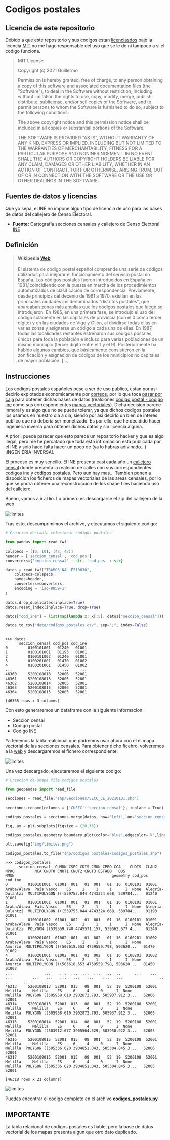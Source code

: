 # **Codigos postales**

## **Licencia de este repositorio**

Debido a que este repositorio y sus codigos estan [licenciasdos](https://github.com/guicalare/spain.csv/blob/main/LICENSE) bajo la licencia [MIT](https://opensource.org/licenses/MIT) no me hago responsable del uso que se le de ni tampoco a si el codigo funciona.

> MIT License
>
>Copyright (c) 2021 Guillermo
>
>Permission is hereby granted, free of charge, to any person obtaining a copy
of this software and associated documentation files (the "Software"), to deal
in the Software without restriction, including without limitation the rights
to use, copy, modify, merge, publish, distribute, sublicense, and/or sell
copies of the Software, and to permit persons to whom the Software is
furnished to do so, subject to the following conditions:
>
>The above copyright notice and this permission notice shall be included in all
copies or substantial portions of the Software.
>
>THE SOFTWARE IS PROVIDED "AS IS", WITHOUT WARRANTY OF ANY KIND, EXPRESS OR
IMPLIED, INCLUDING BUT NOT LIMITED TO THE WARRANTIES OF MERCHANTABILITY,
FITNESS FOR A PARTICULAR PURPOSE AND NONINFRINGEMENT. IN NO EVENT SHALL THE
AUTHORS OR COPYRIGHT HOLDERS BE LIABLE FOR ANY CLAIM, DAMAGES OR OTHER
LIABILITY, WHETHER IN AN ACTION OF CONTRACT, TORT OR OTHERWISE, ARISING FROM,
OUT OF OR IN CONNECTION WITH THE SOFTWARE OR THE USE OR OTHER DEALINGS IN THE
SOFTWARE.

## **Fuentes de datos y licencias**

Que yo sepa, el INE no impone algun tipo de licencia de uso para las bases de datos del callejero de Censo Electoral.

 - **Fuente:** Cartografía secciones censales y callejero de Censo Electoral [INE](https://www.ine.es/ss/Satellite?c=Page&cid=1259952026632&p=1259952026632&pagename=ProductosYServicios%2FPYSLayout)

## **Definición**

> #### **Wikipedia** [Web](https://es.wikipedia.org/wiki/C%C3%B3digo_postal_de_Espa%C3%B1a)
>
> El sistema de código postal español comprende una serie de códigos utilizados para mejorar el funcionamiento del servicio postal en España. Los códigos postales fueron introducidos en España en 1981,1​ coincidiendo con la puesta en marcha de los procedimientos automatizados de clasificación de correspondencia. Previamente, desde principios del decenio de 1961 a 1970, existían en las principales ciudades los denominados "distritos postales", que abarcaban zonas más amplias que los códigos postales que luego se introdujeron. En 1985, en una primera fase, se introdujo el uso del código solamente en las capitales de provincia (con el 0 como tercer dígito) y en las ciudades de Vigo y Gijón, al dividirse todas ellas en varias zonas y asignarse un código a cada una de ellas. En 1987, todas las localidades restantes estrenaron sus códigos postales, únicos para toda la población e incluso para varias poblaciones de un mismo municipio (tercer dígito entre el 1 y el 9). Posteriormente ha habido algunos cambios, que básicamente consistieron en la zonificación y asignación de códigos de los municipios no capitales de mayor población. [...]

## **Instrucciones**

Los codigos postales españoles pese a ser de uso publico, estan por asi decirlo explotados economicamente por [correos](https://www.correos.es), por lo que toca [pasar por caja]() para obtener dichas bases de datos (realciones [codigo postal - codigo ine](https://tienda.correos.es/product/base-de-datos-codigos-postales-plus) como sus correspondientes [mapas vectoriales](https://tienda.correos.es/product/capa-cartografica-codigos-postales)). Dicha decision parece inmoral y es algo que no se puede tolerar, ya que dichos codigos postales los usamos en nuestro dia a dia, siendo por asi decirlo un bien de interes publico que no deberia ser monetizado. Es por ello, que he decidido hacer ingenieria inversa para obtener dichos datos y sin licencia alguna.

A priori, puede parecer que esto parece un repositorio hacker y que es algo ilegal, pero me he percatado que toda esta infromacion esta publicada por el INE y solo hace falta hacer un poco de (ya lo habras adivinado...) ¡INGENIERIA INVERSA!.

El proceso es muy sencillo. El INE presenta casi cada año un [callejero censal](https://www.ine.es/ss/Satellite?c=Page&cid=1259952026632&p=1259952026632&pagename=ProductosYServicios%2FPYSLayout) donde presenta la realcion de calles con sus correspondientes codigos ine y codigos postales. Pero aun hay mas... Tambien ponen a disposicion los ficheros de mapas vectoriales de las areas censales, por lo que se podra obtener una reconstruccion de los shape files haciendo uso del callejero.

Bueno, vamos a ir al lio. Lo primero es descargarse el zip del callejero de la [web](https://www.ine.es/ss/Satellite?c=Page&cid=1259952026632&p=1259952026632&pagename=ProductosYServicios%2FPYSLayout)

![limites](https://media.githubusercontent.com/media/guicalare/spain.csv/main/Codigos%20postales%20WORK%20IN%20PROGRESS/img/callejero.png)

Tras esto, descomprimimos el archivo, y ejecutamos el siguiente codigo:

```python
# Creacion de tabla relacional codigos postales

from pandas import read_fwf

colspecs = [(0, 10), (42, 47)]
header = ['seccion_censal', 'cod_pos']
converters={'seccion_censal' : str, 'cod_pos' : str}

datos = read_fwf("TRAMOS_NAL_F210630",
    colspecs=colspecs,
    names=header,
    converters=converters,
    encoding = 'iso-8859-1'
)

datos.drop_duplicates(inplace=True)
datos.reset_index(inplace=True, drop=True)

datos["cod_ine"] = list(map(lambda x: x[:5], datos["seccion_censal"]))

datos.to_csv("data/codigos_postales.csv", sep=";", index=False)

```

```

>>> datos
      seccion_censal cod_pos cod_ine
0         0100101001   01240   01001
1         0100101001   01193   01001
2         0100101002   01240   01001
3         0100201001   01470   01002
4         0100201001   01450   01002
...              ...     ...     ...
46360     5200108013   52006   52001
46361     5200108013   52005   52001
46362     5200108014   52005   52001
46363     5200108015   52006   52001
46364     5200108015   52005   52001

[46365 rows x 3 columns]

```

Con esto generaremos un dataframe con la siguiente informacion:

- Seccion censal
- Codigo postal
- Codigo INE

Ya tenemos la tabla realcional que podremos usar ahora con el el mapa vectorial de las secciones censales. Para obtener dicho ficehro, volveremos a la [web](https://www.ine.es/ss/Satellite?c=Page&cid=1259952026632&p=1259952026632&pagename=ProductosYServicios%2FPYSLayout) y descargaremos el fichero correspondiente:

![limites](https://media.githubusercontent.com/media/guicalare/spain.csv/main/Codigos%20postales%20WORK%20IN%20PROGRESS/img/mapa_vectorial.png)

Una vez descargado, ejecutaremos el siguiente codigo:

```python
# Creacion de shape file codigos postales

from geopandas import read_file

secciones = read_file("shp/Secciones/SECC_CE_20210101.shp")

secciones.rename(columns = {'CUSEC':'seccion_censal'}, inplace = True)

codigos_postales = secciones.merge(datos, how='left', on='seccion_censal')

fig, ax = plt.subplots(figsize = (20,16))

codigos_postales.geometry.boundary.plot(color="blue",edgecolor='k',linewidth = 1,ax=ax)

plt.savefig("img/limites.png")

codigos_postales.to_file("shp/codigos postales/codigos_postales.shp")

```

```
>>> codigos_postales
      seccion_censal  CUMUN CSEC CDIS CMUN CPRO CCA    CUDIS  CLAU2         NPRO         NCA CNUT0 CNUT1 CNUT2 CNUT3 ESTADO   OBS              NMUN                                           geometry cod_pos cod_ine
0         0100101001  01001  001   01  001   01  16  0100101  01001  Araba/Álava  País Vasco    ES     2     1     1      I  None  Alegría-Dulantzi  MULTIPOLYGON (((539753.044 4743324.668, 539784...   01240   01001
1         0100101001  01001  001   01  001   01  16  0100101  01001  Araba/Álava  País Vasco    ES     2     1     1      I  None  Alegría-Dulantzi  MULTIPOLYGON (((539753.044 4743324.668, 539784...   01193   01001
2         0100101002  01001  002   01  001   01  16  0100101  01001  Araba/Álava  País Vasco    ES     2     1     1      I  None  Alegría-Dulantzi  POLYGON ((539559.740 4745571.157, 539562.677 4...   01240   01001
3         0100201001  01002  001   01  002   01  16  0100201  01002  Araba/Álava  País Vasco    ES     2     1     1      I  None           Amurrio  MULTIPOLYGON (((503618.553 4759559.798, 503620...   01470   01002
4         0100201001  01002  001   01  002   01  16  0100201  01002  Araba/Álava  País Vasco    ES     2     1     1      I  None           Amurrio  MULTIPOLYGON (((503618.553 4759559.798, 503620...   01450   01002
...              ...    ...  ...  ...  ...  ...  ..      ...    ...          ...         ...   ...   ...   ...   ...    ...   ...               ...                                                ...     ...     ...
46313     5200108013  52001  013   08  001   52  19  5200108  52001      Melilla     Melilla    ES     6     4     0      I  None           Melilla  POLYGON ((505958.610 3902872.793, 505937.912 3...   52006   52001
46314     5200108013  52001  013   08  001   52  19  5200108  52001      Melilla     Melilla    ES     6     4     0      I  None           Melilla  POLYGON ((505958.610 3902872.793, 505937.912 3...   52005   52001
46315     5200108014  52001  014   08  001   52  19  5200108  52001      Melilla     Melilla    ES     6     4     0      I  None           Melilla  POLYGON ((503912.677 3905564.529, 503950.922 3...   52005   52001
46316     5200108015  52001  015   08  001   52  19  5200108  52001      Melilla     Melilla    ES     6     4     0      I  None           Melilla  POLYGON ((505336.020 3904851.043, 505304.845 3...   52006   52001
46317     5200108015  52001  015   08  001   52  19  5200108  52001      Melilla     Melilla    ES     6     4     0      I  None           Melilla  POLYGON ((505336.020 3904851.043, 505304.845 3...   52005   52001

[46318 rows x 21 columns]
```

![limites](https://media.githubusercontent.com/media/guicalare/spain.csv/main/Codigos%20postales%20WORK%20IN%20PROGRESS/img/limites.png)

Puedes encontrar el codigo completo en el archivo **[codigos_postales.py]()**

## **IMPORTANTE**

La tabla relacional de codigos postales es fiable, pero la base de datos vectorial de los mapas presenta algun que otro dato duplicado.

